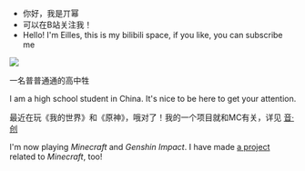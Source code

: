 - 你好，我是丌幂
- 可以在B站关注我！
- Hello! I'm Eilles, this is my bilibili space, if you like, you can subscribe me

[![][Bilibili: 金羿ELS]](https://space.bilibili.com/397369002/)

一名普普通通的高中牲

I am a high school student in China. It's nice to be here to get your attention.

最近在玩《我的世界》和《原神》，哦对了！我的一个项目就和MC有关，详见 [音·创](https://gitee.com/EillesWan/Musicreater)

I'm now playing *Minecraft* and *Genshin Impact*. I have made [a project](https://github.com/EillesWan/Musicreater) related to *Minecraft*, too!


[Bilibili: 金羿ELS]: https://img.shields.io/badge/Bilibili-%E5%87%8C%E4%BA%91%E9%87%91%E7%BE%BF-00A1E7?style=for-the-badge
